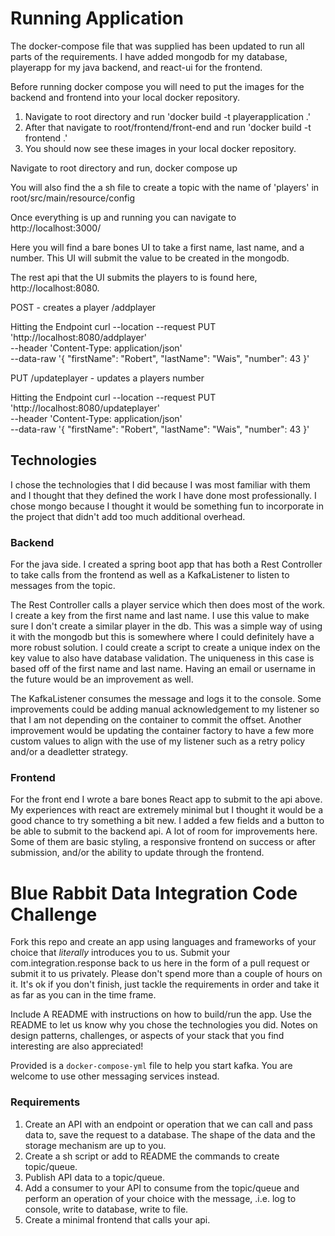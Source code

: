 # Running Application
The docker-compose file that was supplied has been updated to run all parts of the requirements. I have added mongodb for my database, playerapp for my java backend, and react-ui for the frontend.

Before running docker compose you will need to put the images for the backend and frontend into your local docker repository.

1) Navigate to root directory and run 'docker build -t playerapplication .'
2) After that navigate to root/frontend/front-end and run 'docker build -t frontend .'
3) You should now see these images in your local docker repository.


Navigate to root directory and run,
docker compose up

You will also find the a sh file to create a topic with the name of 'players' in root/src/main/resource/config

Once everything is up and running you can navigate to http://localhost:3000/

Here you will find a bare bones UI to take a first name, last name, and a number. 
This UI will submit the value to be created in the mongodb.

The rest api that the UI submits the players to is found here, http://localhost:8080.

POST - creates a player
/addplayer

Hitting the Endpoint 
curl --location --request PUT 'http://localhost:8080/addplayer' \
--header 'Content-Type: application/json' \
--data-raw '{
    "firstName": "Robert",
    "lastName": "Wais",
    "number": 43
}'



PUT
/updateplayer - updates a players number

Hitting the Endpoint 
curl --location --request PUT 'http://localhost:8080/updateplayer' \
--header 'Content-Type: application/json' \
--data-raw '{
    "firstName": "Robert",
    "lastName": "Wais",
    "number": 43
}'

## Technologies
I chose the technologies that I did because I was most familiar with them and I thought that they defined the work I have done most professionally.
I chose mongo because I thought it would be something fun to incorporate in the project that didn't add too much additional overhead.

### Backend
For the java side. I created a spring boot app that has both a Rest Controller to take calls from the frontend as well as a KafkaListener to listen to messages from the topic.

The Rest Controller calls a player service which then does most of the work. I create a key from the first name and last name. I use this value to make sure I don't create a similar player in the db. This was a simple way of using it with the mongodb but this is somewhere where I could definitely have a more robust solution. I could create a script to create a unique index on the key value to also have database validation. The uniqueness in this case is based off of the first name and last name. Having an email or username in the future would be an improvement as well.

The KafkaListener consumes the message and logs it to the console. Some improvements could be adding manual acknowledgement to my listener so that I am not depending on the container to commit the offset. Another improvement would be updating the container factory to have a few more custom values to align with the use of my listener such as a retry policy and/or a deadletter strategy.


### Frontend
For the front end I wrote a bare bones React app to submit to the api above. My experiences with react are extremely minimal but I thought it would be a good chance to try something a bit new. I added a few fields and a button to be able to submit to the backend api. A lot of room for improvements here. Some of them are basic styling, a responsive frontend on success or after submission, and/or the ability to update through the frontend.





# Blue Rabbit Data Integration Code Challenge

Fork this repo and create an app using languages and frameworks of your choice that 
*literally* introduces you to us. Submit your com.integration.response back to us here in the form of a pull 
request or submit it to us privately. Please don't spend more than a couple of hours on it. It's ok
if you don't finish, just tackle the requirements in order and take it as far as you can in the time frame.

Include A README with instructions on how to build/run the app. Use the README to let us know
why you chose the technologies you did. Notes on design patterns, challenges, or aspects
of your stack that you find interesting are also appreciated!

Provided is a `docker-compose-yml` file to help you start kafka. You are welcome to use other messaging services instead.

### Requirements
1. Create an API with an endpoint or operation that we can call and pass data to, save the request to a database. The shape of the data and the storage mechanism are up to you.
2. Create a sh script or add to README the commands to create topic/queue.
3. Publish API data to a topic/queue.
4. Add a consumer to your API to consume from the topic/queue and perform an operation of your choice with the message, .i.e. log to console, write to database, write to file.
5. Create a minimal frontend that calls your api.
